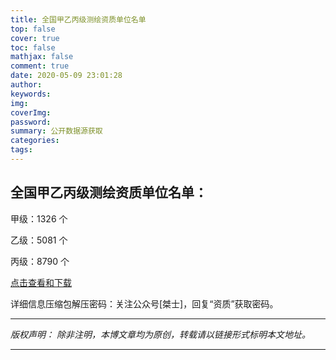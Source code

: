 ```yaml
---
title: 全国甲乙丙级测绘资质单位名单
top: false
cover: true
toc: false
mathjax: false
comment: true
date: 2020-05-09 23:01:28
author:
keywords:
img:
coverImg:
password:
summary: 公开数据源获取
categories:
tags:
---
```


## 全国甲乙丙级测绘资质单位名单：

甲级：1326 个

乙级：5081 个

丙级：8790 个

[点击查看和下载](https://github.com/tanghaojie/PublicData/tree/master/SurveyingQualificationOfChinaMainland)

详细信息压缩包解压密码：关注公众号\[桀士\]，回复“资质”获取密码。

---

_版权声明：_
_除非注明，本博文章均为原创，转载请以链接形式标明本文地址。_

---
